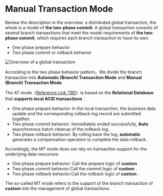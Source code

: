 [^title]: MT mode
[^author]: kmmshmily
[^Date]: 2019-02-13

# Manual Transaction Mode

Review the description in the overview: a distributed global transaction, the whole is a model of **the two-phase commit**. A global transaction consists of several branch transactions that meet the model requirements of **the two-phase commit**, which requires each branch transaction to have its own:

- One phase prepare behavior
- Two phase commit or rollback behavior

![Overview of a global transaction](https://upload-images.jianshu.io/upload_images/4420767-e48f0284a037d1df.png?imageMogr2/auto-orient/strip%7CimageView2/2/w/1240)

According to the two phase behavior pattern，We divide the branch transaction into **Automatic (Branch) Transaction Mode** and **Manual (Branch) Transaction Mode**.

The AT mode（[Reference Link TBD]()）is based on the **Relational Database** that **supports local ACID transactions**：

- One phase prepare behavior: In the local transaction, the business data update and the corresponding rollback log record are submitted together.
- Two phase commit behavior: Immediately ended successfully, **Auto** asynchronous batch cleanup of the rollback log.
- Two phase rollback behavior: By rolling back the log, **automatic** generates a compensation operation to complete the data rollback.

Accordingly, the MT mode does not rely on transaction support for the underlying data resources:

- One phase prepare behavior: Call the prepare logic of **custom** .
- Two phase commit behavior:Call the commit logic of **custom** .
- Two phase rollback behavior:Call the rollback logic of **custom** .

The so-called MT mode refers to the support of the branch transaction of **custom** into the management of global transactions.

